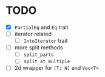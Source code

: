 # TODO

- [x] `PartialEq` and `Eq` trait
- [ ] iterator related
  - [ ] `IntoIterator` trait
- [ ] more split methods
  - [ ] `split_parts`
  - [ ] `split_at_multiple`
- [ ] 2d wrapper for `[T; N]` and `Vec<T>`
